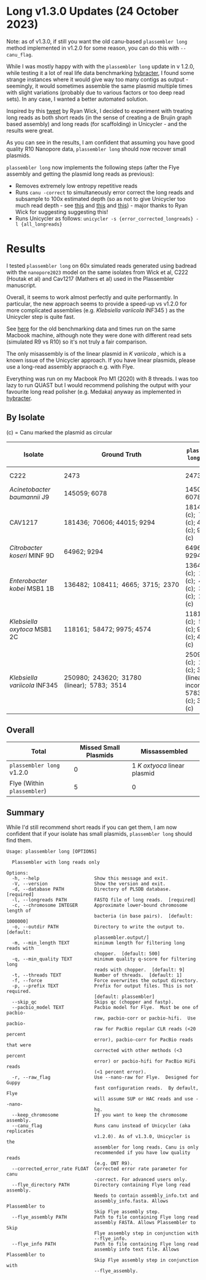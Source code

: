 # Long v1.3.0 Updates (24 October 2023)

 Note: as of v1.3.0, if still you want the old canu-based `plassembler long` method implemented in v1.2.0 for some reason, you can do this with `--canu_flag`.

While I was mostly happy with with the `plassembler long` update in v 1.2.0, while testing it a lot of real life data benchmarking [hybracter](https://github.com/gbouras13/hybracter), I found some strange instances where it would give way too many contigs as output - seemingly, it would sometimes assemble the same plasmid multiple times with slight variations (probably due to various factors or too deep read sets). In any case, I wanted a better automated solution. 

Inspired by this [tweet](https://twitter.com/rrwick/status/1548926644085108738/) by Ryan Wick, I decided to experiment with treating long reads as both short reads (in the sense of creating a de Brujin graph based assembly) and long reads (for scaffolding) in Unicycler - and the results were great.

As you can see in the results, I am confident that assuming you have good quality R10 Nanopore data, `plassembler long` should now recover small plasmids.

`plassembler long` now implements the following steps (after the Flye assembly and getting the plasmid long reads as previous):

* Removes extremely low entropy repetitive reads
* Runs `canu -correct` to simultaneously error correct the long reads and subsample to 100x estimated depth (so as not to give Unicycler too much read depth - see [this](https://doi.org/10.1093/bioinformatics/btv311) and [this](https://doi.org/10.1371/journal.pone.0060204) and [this](https://academic.oup.com/bioinformatics/article/27/4/479/198367)) - major thanks to Ryan Wick for suggesting suggesting this!
* Runs Unicycler as follows: `unicycler -s {error_corrected_longreads} -l {all_longreads}`

# Results

I tested `plassembler long` on 60x simulated reads generated using badread with the `nanopore2023` model on the same isolates 
from Wick et al, C222 (Houtak et al) and Cav1217 (Mathers et al) used in the Plassembler manuscript. 

Overall, it seems to work almost perfectly and quite performantly. In particular, the new approach seems to provide a speed-up vs v1.2.0  for more complicated assemblies (e.g. _Klebsiella variicola_ INF345 ) as the Unicycler step is quite fast. 

See [here](#Long-v1.2.0-(superceded)) for the old benchmarking data and times run on the same Macbook machine, although note they were done with different read sets (simulated R9 vs R10) so it's not truly a fair comparison.

The only misassembly is of the linear plasmid in _K variicola_ , which is a known issue of the Unicycler approach. If you have linear plasmids, please use a long-read assembly appraoch e.g. with Flye.

Everything was run on my Macbook Pro M1 (2020) with 8 threads. I was too lazy to run QUAST but I would recommend polishing the output with your favourite long read polisher (e.g. Medaka) anyway as implemented in [hybracter](https://github.com/gbouras13/hybracter). 

## By Isolate

(c) = Canu marked the plasmid as circular 

| Isolate                     | Ground Truth                                   | `plassembler long` v1.3.0                                            | Time (s) | Flye (Within `plassembler long` )                  |
| --------------------------- | ---------------------------------------------- | ------------------------------------------------------------------ | -------- | ------------------------------------------ |
| C222                        | 2473                                           | 2473                                                               | 889     | Nothing - missed 2473                      |
| _Acinetobacter baumannii_ J9  | 145059; 6078                                   | 145058 (c); 6078 (c)                                               | 1179      | 145059; 6077 (c)                              |
| CAV1217                     | 181436;  70606; 44015; 9294                    | 181435 (c);  70605 (c); 44015 (c); 9293 (c)                        | 1582     | 181433; 70609; 44015; 9294                |
| _Citrobacter koseri_ MINF 9D  | 64962; 9294                                    | 64961 (c); 9294 (c)                   | 1328     | 64962; 18088                               |
| _Enterobacter kobei_ MSB1 1B  | 136482;  108411;  4665;  3715;  2370           | 136480 (c);  108410 (c);  4665 (c);  3715 (c);  2368 (c)           | 1579     | 136481; 108410 - missed 3 small plasmids   |
| _Klebsiella oxytoca_ MSB1 2C  | 118161;  58472; 9975; 4574                     | 118160 (c);  58471 (c); 9975 (c); 4574 (c)  | 1273     | 118161;  58472; 9975 - missed 4574         |
| _Klebsiella variicola_ INF345 | 250980;  243620;  31780 (linear);  5783;  3514 | 250976 (c);  243612 (c); 30408 (linear incomplete); 5783 (c); 3514 (c)  | 1206     | 250979; 243618; 31742 - missed 5783 + 3514 |

## Overall

| Total                     | Missed Small Plasmids | Missassembled         |
| ------------------------- | --------------------- | --------------------- |
| `plassembler long` v1.2.0   | 0     | 1 _K oxtyoca_ linear plasmid   |
| Flye (Within `plassembler`) | 5                     | 0 |

## Summary

While I'd still recommend short reads if you can get them, I am now confident that if your isolate has small plasmids, `plassembler long` should find them.

```
Usage: plassembler long [OPTIONS]

  Plassembler with long reads only

Options:
  -h, --help                    Show this message and exit.
  -V, --version                 Show the version and exit.
  -d, --database PATH           Directory of PLSDB database.  [required]
  -l, --longreads PATH          FASTQ file of long reads.  [required]
  -c, --chromosome INTEGER      Approximate lower-bound chromosome length of
                                bacteria (in base pairs).  [default: 1000000]
  -o, --outdir PATH             Directory to write the output to.  [default:
                                plassembler.output/]
  -m, --min_length TEXT         minimum length for filtering long reads with
                                chopper.  [default: 500]
  -q, --min_quality TEXT        minimum quality q-score for filtering long
                                reads with chopper.  [default: 9]
  -t, --threads TEXT            Number of threads.  [default: 1]
  -f, --force                   Force overwrites the output directory.
  -p, --prefix TEXT             Prefix for output files. This is not required.
                                [default: plassembler]
  --skip_qc                     Skips qc (chopper and fastp).
  --pacbio_model TEXT           Pacbio model for Flye.  Must be one of pacbio-
                                raw, pacbio-corr or pacbio-hifi.  Use pacbio-
                                raw for PacBio regular CLR reads (<20 percent
                                error), pacbio-corr for PacBio reads that were
                                corrected with other methods (<3 percent
                                error) or pacbio-hifi for PacBio HiFi reads
                                (<1 percent error).
  -r, --raw_flag                Use --nano-raw for Flye.  Designed for Guppy
                                fast configuration reads.  By default, Flye
                                will assume SUP or HAC reads and use --nano-
                                hq.
  --keep_chromosome             If you want to keep the chromosome assembly.
  --canu_flag                   Runs canu instead of Unicycler (aka replicates
                                v1.2.0). As of v1.3.0, Unicycler is the
                                assembler for long reads. Canu is only
                                recommended if you have low quality reads
                                (e.g. ONT R9).
  --corrected_error_rate FLOAT  Corrected error rate parameter for canu
                                -correct. For advanced users only.
  --flye_directory PATH         Directory containing Flye long read assembly.
                                Needs to contain assembly_info.txt and
                                assembly_info.fasta. Allows Plassembler to
                                Skip Flye assembly step.
  --flye_assembly PATH          Path to file containing Flye long read
                                assembly FASTA. Allows Plassembler to Skip
                                Flye assembly step in conjunction with
                                --flye_info.
  --flye_info PATH              Path to file containing Flye long read
                                assembly info text file. Allows Plassembler to
                                Skip Flye assembly step in conjunction with
                                --flye_assembly.
```